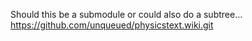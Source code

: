Should this be a submodule or could also do a subtree...
https://github.com/unqueued/physicstext.wiki.git